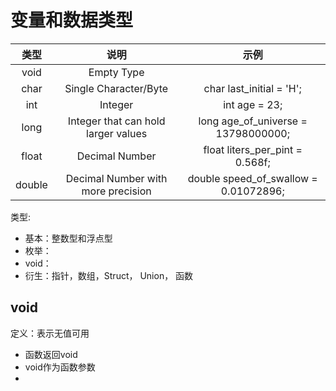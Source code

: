 # 变量和数据类型

|类型|说明|示例|
|:-:|:--:|:--:|
void|Empty Type||
char|Single Character/Byte|char last_initial = 'H';|
int|Integer|int age = 23;|
long|Integer that can hold larger values|long age_of_universe = 13798000000;|
float|Decimal Number|float liters_per_pint = 0.568f;|
double|Decimal Number with more precision|double speed_of_swallow = 0.01072896;|

类型:

- 基本：整数型和浮点型
- 枚举：
- void：
- 衍生：指针，数组，Struct， Union， 函数

## void

定义：表示无值可用

- 函数返回void
- void作为函数参数
- 